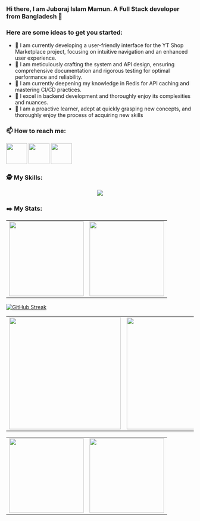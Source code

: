 
### Hi there, I am Juboraj Islam Mamun. A Full Stack developer from Bangladesh 👋


### Here are some ideas to get you started:

- 🔭 I am currently developing a user-friendly interface for the YT Shop Marketplace project, focusing on intuitive navigation and an enhanced user experience.
- 🌱 I am meticulously crafting the system and API design, ensuring comprehensive documentation and rigorous testing for optimal performance and reliability.
- 🌱 I am currently deepening my knowledge in Redis for API caching and mastering CI/CD practices.
- 👯 I excel in backend development and thoroughly enjoy its complexities and nuances.
- 🌱 I am a proactive learner, adept at quickly grasping new concepts, and thoroughly enjoy the process of acquiring new skills
### 📫 How to reach me:
 *[<img src="https://i.ibb.co/P1LRSGV/icons8-linkedin-48.png" width="56" height="" />](https://www.linkedin.com/in/juboraj-islam-mamun/)* *[<img src="https://i.ibb.co/YLRGC3g/fb.png" width="56" height="" />](https://www.facebook.com/MERNwebDeveloper.Mamun)* [<img src="[https://i.ibb.co/YLRGC3g/fb.png](https://i.ibb.co/0Vf0dS0/Twitter-copy.png)" width="56" height="" />](https://www.facebook.com/MERNwebDeveloper.Mamun)


### 🕵 My Skills: 
<p align="center">
  <a href="https://skillicons.dev">
    <img src="https://skillicons.dev/icons?i=html,css,js,typescript,react,nextjs,tailwind,express,nodejs,mongo,firebase,nodejs" />
  </a>
</p>


### ✒️  My Stats: 


<table cellpadding="0">
  <tr style="padding: 0">
    <!-- GitHub Stats Card -->  
    <td valign="top"><img height="200" src="http://github-profile-summary-cards.vercel.app/api/cards/profile-details?username=mamun2519&theme=blueberry"/></td>
    <!-- GitHub Top Language Card -->
    <td valign="top"><img height="200" src="http://github-profile-summary-cards.vercel.app/api/cards/stats?username=mamun2519&theme=blueberry"/></td>
  </tr>
</table>

[![GitHub Streak](https://github-readme-streak-stats.herokuapp.com?user=mamun2519&theme=shadow-blue&date_format=j%20M%5B%20Y%5D&card_width=900)](https://git.io/streak-stats)

<table cellpadding="0">
  <tr style="padding: 0">
    <!-- GitHub Stats Card -->  
    <td valign="top"><img height="300" width="300" src="https://api.githubtrends.io/user/svg/mamun2519/repos?time_range=six_months&theme=dark"/></td>
    <!-- GitHub Top Language Card -->
    <td valign="top"><img height="300" src="http://github-profile-summary-cards.vercel.app/api/cards/productive-time?username=mamun2519&theme=blueberry&utcOffset=8"/></td>
  </tr>
</table>

<table cellpadding="0">
  <tr style="padding: 0">
<!--     GitHub Stats Card -->   
    <td valign="top"><img height="200" src="https://github-readme-stats.vercel.app/api?username=mamun2519&count_private=true&show_icons=true&theme=tokyonight&hide_border=true&custom_title=My%20GitHub%20Stats"/></td>
    <!-- GitHub Top Language Card -->
    <td valign="top"><img height="200" src="https://github-readme-stats.vercel.app/api/top-langs/?username=mamun2519&langs_count=6&layout=compact&theme=tokyonight&hide_border=true&hide=HTML&custom_title=Top%20Languages"/></td>
  </tr>
</table>
